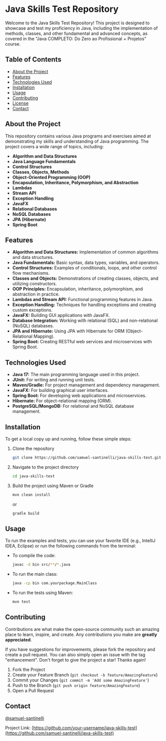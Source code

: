 # Java Skills Test Repository

Welcome to the Java Skills Test Repository! This project is designed to showcase and test my proficiency in Java, including the implementation of methods, classes, and other fundamental and advanced concepts, as covered in the "Java COMPLETO: Do Zero ao Profissional + Projetos" course.

## Table of Contents
- [About the Project](#about-the-project)
- [Features](#features)
- [Technologies Used](#technologies-used)
- [Installation](#installation)
- [Usage](#usage)
- [Contributing](#contributing)
- [License](#license)
- [Contact](#contact)

## About the Project

This repository contains various Java programs and exercises aimed at demonstrating my skills and understanding of Java programming. The project covers a wide range of topics, including:

- **Algorithm and Data Structures**
- **Java Language Fundamentals**
- **Control Structures**
- **Classes, Objects, Methods**
- **Object-Oriented Programming (OOP)**
- **Encapsulation, Inheritance, Polymorphism, and Abstraction**
- **Lambdas**
- **Stream API**
- **Exception Handling**
- **JavaFX**
- **Relational Databases**
- **NoSQL Databases**
- **JPA (Hibernate)**
- **Spring Boot**

## Features

- **Algorithm and Data Structures:** Implementation of common algorithms and data structures.
- **Java Fundamentals:** Basic syntax, data types, variables, and operators.
- **Control Structures:** Examples of conditionals, loops, and other control flow mechanisms.
- **Classes and Objects:** Demonstrations of creating classes, objects, and utilizing constructors.
- **OOP Principles:** Encapsulation, inheritance, polymorphism, and abstraction in practice.
- **Lambdas and Stream API:** Functional programming features in Java.
- **Exception Handling:** Techniques for handling exceptions and creating custom exceptions.
- **JavaFX:** Building GUI applications with JavaFX.
- **Database Integration:** Working with relational (SQL) and non-relational (NoSQL) databases.
- **JPA and Hibernate:** Using JPA with Hibernate for ORM (Object-Relational Mapping).
- **Spring Boot:** Creating RESTful web services and microservices with Spring Boot.

## Technologies Used

- **Java 17:** The main programming language used in this project.
- **JUnit:** For writing and running unit tests.
- **Maven/Gradle:** For project management and dependency management.
- **JavaFX:** For building graphical user interfaces.
- **Spring Boot:** For developing web applications and microservices.
- **Hibernate:** For object-relational mapping (ORM).
- **PostgreSQL/MongoDB:** For relational and NoSQL database management.

## Installation

To get a local copy up and running, follow these simple steps:

1. Clone the repository
   ```sh
   git clone https://github.com/samuel-santinelli/java-skills-test.git
   ```
2. Navigate to the project directory
   ```sh
   cd java-skills-test
   ```
3. Build the project using Maven or Gradle
   ```sh
   mvn clean install
   ```
   or
   ```sh
   gradle build
   ```

## Usage

To run the examples and tests, you can use your favorite IDE (e.g., IntelliJ IDEA, Eclipse) or run the following commands from the terminal:

- To compile the code:
  ```sh
  javac -d bin src/**/*.java
  ```
- To run the main class:
  ```sh
  java -cp bin com.yourpackage.MainClass
  ```
- To run the tests using Maven:
  ```sh
  mvn test
  ```

## Contributing

Contributions are what make the open-source community such an amazing place to learn, inspire, and create. Any contributions you make are **greatly appreciated**.

If you have suggestions for improvements, please fork the repository and create a pull request. You can also simply open an issue with the tag "enhancement".
Don't forget to give the project a star! Thanks again!

1. Fork the Project
2. Create your Feature Branch (`git checkout -b feature/AmazingFeature`)
3. Commit your Changes (`git commit -m 'Add some AmazingFeature'`)
4. Push to the Branch (`git push origin feature/AmazingFeature`)
5. Open a Pull Request

## Contact

[@samuel-santinelli]([https://www.linkedin.com/in/samuel-santinelli])

Project Link: [https://github.com/your-username/java-skills-test](https://github.com/samuel-santinelli/java-skills-test)

